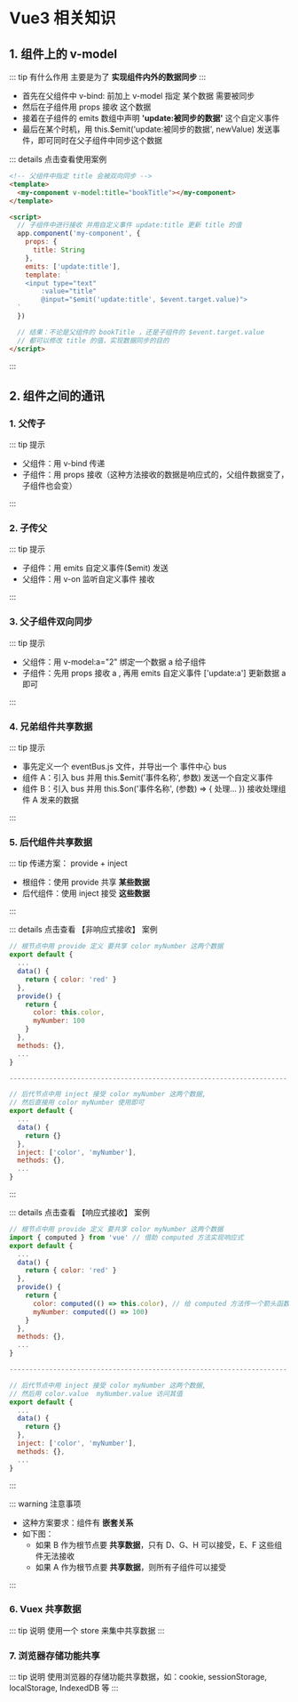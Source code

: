 # Vue3 相关知识

## 1. 组件上的 v-model

::: tip 有什么作用
主要是为了 **实现组件内外的数据同步**
:::

- 首先在父组件中 v-bind: 前加上 v-model 指定 某个数据 需要被同步
- 然后在子组件用 props 接收 这个数据
- 接着在子组件的 emits 数组中声明 **'update:被同步的数据'** 这个自定义事件
- 最后在某个时机，用 this.$emit('update:被同步的数据', newValue) 发送事件，即可同时在父子组件中同步这个数据

::: details 点击查看使用案例

```html
<!-- 父组件中指定 title 会被双向同步 -->
<template>
  <my-component v-model:title="bookTitle"></my-component>
</template>

<script>
  // 子组件中进行接收 并用自定义事件 update:title 更新 title 的值
  app.component('my-component', {
    props: {
      title: String
    },
    emits: ['update:title'],
    template: `
    <input type="text"
        :value="title"
        @input="$emit('update:title', $event.target.value)">
  `
  })

  // 结果：不论是父组件的 bookTitle ，还是子组件的 $event.target.value
  // 都可以修改 title 的值，实现数据同步的目的
</script>
```

:::

## 2. 组件之间的通讯

### 1. 父传子

::: tip 提示

- 父组件：用 v-bind 传递
- 子组件：用 props 接收（这种方法接收的数据是响应式的，父组件数据变了，子组件也会变）

:::

### 2. 子传父

::: tip 提示

- 子组件：用 emits 自定义事件($emit) 发送
- 父组件：用 v-on 监听自定义事件 接收

:::

### 3. 父子组件双向同步

::: tip 提示

- 父组件：用 v-model:a="2" 绑定一个数据 a 给子组件
- 子组件：先用 props 接收 a , 再用 emits 自定义事件 ['update:a'] 更新数据 a 即可

:::

### 4. 兄弟组件共享数据

::: tip 提示

- 事先定义一个 eventBus.js 文件，并导出一个 事件中心 bus
- 组件 A：引入 bus 并用 this.$emit('事件名称', 参数) 发送一个自定义事件
- 组件 B：引入 bus 并用 this.$on('事件名称', (参数) => { 处理... }) 接收处理组件 A 发来的数据

:::

### 5. 后代组件共享数据

::: tip 传递方案： provide + inject

- 根组件：使用 provide 共享 **某些数据**
- 后代组件：使用 inject 接受 **这些数据**

:::

::: details 点击查看 【非响应式接收】 案例

```js
// 根节点中用 provide 定义 要共享 color myNumber 这两个数据
export default {
  ...
  data() {
    return { color: 'red' }
  },
  provide() {
    return {
      color: this.color,
      myNumber: 100
    }
  },
  methods: {},
  ...
}

----------------------------------------------------------------------

// 后代节点中用 inject 接受 color myNumber 这两个数据,
// 然后直接用 color myNumber 使用即可
export default {
  ...
  data() {
    return {}
  },
  inject: ['color', 'myNumber'],
  methods: {},
  ...
}
```

:::

::: details 点击查看 【响应式接收】 案例

```js
// 根节点中用 provide 定义 要共享 color myNumber 这两个数据
import { computed } from 'vue' // 借助 computed 方法实现响应式
export default {
  ...
  data() {
    return { color: 'red' }
  },
  provide() {
    return {
      color: computed(() => this.color), // 给 computed 方法传一个箭头函数
      myNumber: computed(() => 100)
    }
  },
  methods: {},
  ...
}

----------------------------------------------------------------------

// 后代节点中用 inject 接受 color myNumber 这两个数据,
// 然后用 color.value  myNumber.value 访问其值
export default {
  ...
  data() {
    return {}
  },
  inject: ['color', 'myNumber'],
  methods: {},
  ...
}
```

:::

::: warning 注意事项

- 这种方案要求：组件有 **嵌套关系**
- 如下图：
  - 如果 B 作为根节点要 **共享数据**，只有 D、G、H 可以接受，E、F 这些组件无法接收
  - 如果 A 作为根节点要 **共享数据**，则所有子组件可以接受

:::
<tgx-img src="/vue3/vue3-study/data-emit.png" alt="组件关系示意图" title="组件关系示意图" width="500"></tgx-img>

### 6. Vuex 共享数据

::: tip 说明
使用一个 store 来集中共享数据
:::

### 7. 浏览器存储功能共享

::: tip 说明
使用浏览器的存储功能共享数据，如：cookie, sessionStorage, localStorage, IndexedDB 等
:::
